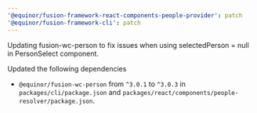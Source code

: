 ```yaml
---
'@equinor/fusion-framework-react-components-people-provider': patch
'@equinor/fusion-framework-cli': patch
---
```


Updating fusion-wc-person to fix issues when using selectedPerson = null in PersonSelect component.

Updated the following dependencies

- `@equinor/fusion-wc-person` from `^3.0.1` to `^3.0.3` in `packages/cli/package.json` and `packages/react/components/people-resolver/package.json`.

